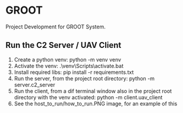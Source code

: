 # GROOT

Project Development for GROOT System.


## Run the C2 Server / UAV Client

1. Create a python venv: python -m venv venv
1. Activate the venv: .\venv\Scripts\activate.bat
1. Install required libs: pip install -r requirements.txt
1. Run the server, from the project root directory: python -m server.c2_server
1. Run the client, from a dif terminal window also in the project root directory with the venv activated: python -m client.uav_client
1. See the host_to_run/how_to_run.PNG image, for an example of this
